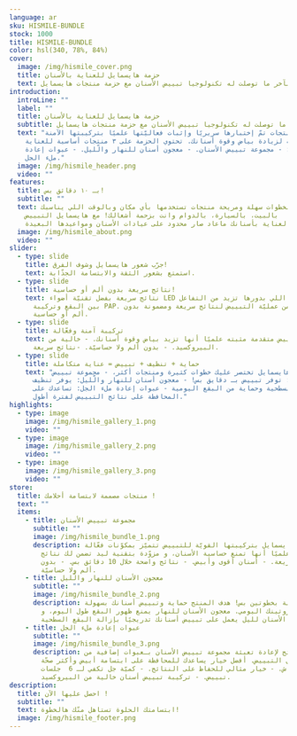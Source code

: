 ```yaml
---
language: ar
sku: HISMILE-BUNDLE
stock: 1000
title: HISMILE-BUNDLE
color: hsl(340, 78%, 84%)
cover:
  image: /img/hismile_cover.png
  title: حزمة هايسمايل للعناية بالأسنان
  text: استمتع بآخر ما توصلت له تكنولوجيا تبييض الأسنان مع حزمة منتجات هايسمايل
introduction:
  introLine: ""
  label: ""
  title: حزمة هايسمايل للعناية بالأسنان
  subtitle: استمتع بآخر ما توصلت له تكنولوجيا تبييض الأسنان مع حزمة منتجات هايسمايل
  text: "حزمة منتجات تمّ إختبارها سريريًا وإثبات فعاليّتها علميًا بتركيبتها الآمنة
    والفعّالة لزيادة بياض وقوة أسنانك. تحتوي الحزمة على ٣ منتجات أساسية للعناية
    بأسنانك: - مجموعة تبييض الأسنان. - معجون أسنان للنهار والّليل. - عبوات إعادة
    ملء الجل."
  image: /img/hismile_header.png
  video: ""
features:
  title: بـ ١٠ دقائق بس!
  subtitle: ""
  text: وبخطوات سهلة ومريحة منتجات تستخدمها بأي مكان وبالوقت اللي يناسبك
    أنت!  بالبيت، بالسيارة، بالدوام وانت بزحمة أشغالك! مع هايسمايل التبييض
    والعناية بأسنانك ماعاد صار محدود على عيادات الأسنان ومواعيدها البعيدة.
  image: /img/hismile_about.png
  video: ""
slider:
  - type: slide
    title: جرّب شعور هايسمايل وشوف الفرق!
    text: استمتع بشعور الثقة والابتسامة الجذّابة.
  - type: slide
    title: نتائج سريعة بدون ألم أو حساسية!
    text: نتائج سريعة بفضل تقنيّة أضواء LED اللاسلكيّة اللي بدورها تزيد من التفاعل
      بين البقع وتركيبة PAP. و تسرّع من عمليّة التبييض لنتائج سريعة ومضمونة بدون
      ألم أو حساسية.
  - type: slide
    title: تركيبة آمنة وفعّالة
    text: تركيبة تبييض متقدمة مثبته علميًا أنها تزيد بياض وقوة أسنانك. - خالية من
      البيروكسيد. - بدون ألم ولا حساسيّة. -نتائج سريعة.
  - type: slide
    title: حماية + تنظيف + تبييض = عناية متكاملة
    text: "حزمة هايسمايل تختصر عليك خطوات كثيرة ومنتجات أكثر، - مجموعة تبييض
      الأسنان: توفر تبييض بـ دقايق بس! - معجون أسنان للنهار والّليل: يوفر تنظيف
      للبقع السطحية وحماية من البقع اليومية - عبوات إعادة ملء الجل: تساعدك على
      المحافظة على نتائج التبييض لفترة أطول."
highlights:
  - type: image
    image: /img/hismile_gallery_1.png
    video: ""
  - type: image
    image: /img/hismile_gallery_2.png
    video: ""
  - type: image
    image: /img/hismile_gallery_3.png
    video: ""
store:
  title: منتجات مصممة لابتسامة أحلامك !
  text: ""
  items:
    - title: مجموعة تبييض الأسنان
      subtitle: ""
      image: /img/hismile_bundle_1.png
      description: مجموعة هايسمايل بتركيبتها القويّة للتبييض تتميّز بمكوّنات فعّالة
        أثبتت علميًا أنها تمنع حساسية الأسنان، و مزوّدة بتقنية ليد تضمن لك نتائج
        تبييض سريعة. - أسنان أقوى وأبيض. - نتائج واضحة خلال 10 دقائق بس. - بدون
        ألم ولا حساسيّة.
    - title: معجون الأسنان للنهار والّليل
      subtitle: ""
      image: /img/hismile_bundle_2.png
      description: يعطيك نتائج فعالة بخطوتين بس! هدف المنتج حماية وتبييض أسنانك بسهولة
        خلال روتينك اليومي. معجون الأسنان للنهار يمنع ظهور البقع طول اليوم، و
        معجون الأسنان لليل يعمل على تبييض أسنانك تدريجيًا بإزالة البقع السطحية.
    - title: عبوات إعادة ملء الجل
      subtitle: ""
      image: /img/hismile_bundle_3.png
      description: صممنا هالمنتج لإعادة تعبئة مجموعة تبييض الأسنان بـعبوات إضافية من
        جل التبييض. أفضل خيار يساعدك للمحافظة على ابتسامة أبيض وأكثر صحّة
        وانتعاش. - خيار مثالي للحفاظ على النتائج. - كميّة جل تكفي لـ 6  جلسات
        تبييض. - تركيبة تبييض أسنان خالية من البيروكسيد.
description:
  title: احصل عليها الآن !
  subtitle: ""
  text: ابتسامتك الحلوة تستاهل منّك هالخطوة!
  image: /img/hismile_footer.png
---
```


